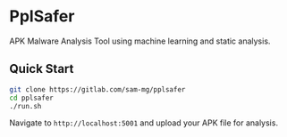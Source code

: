 # PplSafer

APK Malware Analysis Tool using machine learning and static analysis.

## Quick Start

```bash
git clone https://gitlab.com/sam-mg/pplsafer
cd pplsafer
./run.sh
```

Navigate to `http://localhost:5001` and upload your APK file for analysis.
